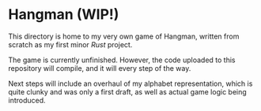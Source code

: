 # Hangman (WIP!)

This directory is home to my very own game of Hangman, written from scratch as my first minor *Rust* project. 

The game is currently unfinished. However, the code uploaded to this repository will compile, and it will every step of the way.

Next steps will include an overhaul of my alphabet representation, which is quite clunky and was only a first draft, as well as actual game logic being introduced.